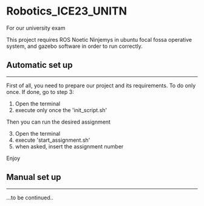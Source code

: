 # Robotics_ICE23_UNITN
For our university exam

This project requires ROS Noetic Ninjemys
in ubuntu focal fossa operative system, and
gazebo software in order to run correctly.

## Automatic set up
----------------------------
First of all, you need to prepare our project
and its requirements. To do only once.
If done, go to step 3:

1. Open the terminal
2. execute only once the 'init_script.sh'

Then you can run the desired assignment

3. Open the terminal
4. execute 'start_assignment.sh'
5. when asked, insert the assignment number

Enjoy

## Manual set up
----------------------------
 ...to be continued..
